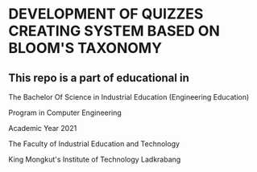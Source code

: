 # DEVELOPMENT OF QUIZZES CREATING SYSTEM BASED ON BLOOM'S TAXONOMY

## This repo is a part of educational in 

The Bachelor Of Science in Industrial Education (Engineering Education) 

Program in Computer Engineering 

Academic Year 2021

The Faculty of Industrial Education and Technology

King Mongkut's Institute of Technology Ladkrabang
